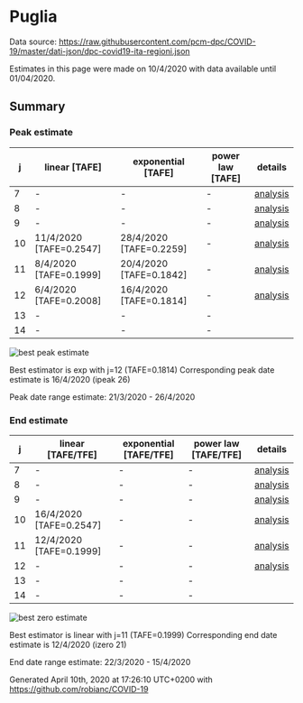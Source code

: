 # Puglia


Data source: https://raw.githubusercontent.com/pcm-dpc/COVID-19/master/dati-json/dpc-covid19-ita-regioni.json

Estimates in this page were made on 10/4/2020 with data available until 01/04/2020.


## Summary 

### Peak estimate 
|j|linear [TAFE]|exponential [TAFE]|power law [TAFE]|details|
|---|----|-----------|---------|-------|
|7|-|-|-|[analysis](COVID-19_puglia_j7_2020-04-01.md)|
|8|-|-|-|[analysis](COVID-19_puglia_j8_2020-04-01.md)|
|9|-|-|-|[analysis](COVID-19_puglia_j9_2020-04-01.md)|
|10|11/4/2020 [TAFE=0.2547]|28/4/2020 [TAFE=0.2259]|-|[analysis](COVID-19_puglia_j10_2020-04-01.md)|
|11|8/4/2020 [TAFE=0.1999]|20/4/2020 [TAFE=0.1842]|-|[analysis](COVID-19_puglia_j11_2020-04-01.md)|
|12|6/4/2020 [TAFE=0.2008]|16/4/2020 [TAFE=0.1814]|-|[analysis](COVID-19_puglia_j12_2020-04-01.md)|
|13|-|-|-||
|14|-|-|-||

![best peak estimate](COVID-19_puglia_j12_2020-04-01.png)

Best estimator is exp with j=12 (TAFE=0.1814)
Corresponding peak date estimate is 16/4/2020 (ipeak 26)


Peak date range estimate: 21/3/2020 - 26/4/2020

### End estimate 
|j|linear [TAFE/TFE]|exponential [TAFE/TFE]|power law [TAFE/TFE]|details|
|---|----|-----------|---------|-------|
|7|-|-|-|[analysis](COVID-19_puglia_j7_2020-04-01.md)|
|8|-|-|-|[analysis](COVID-19_puglia_j8_2020-04-01.md)|
|9|-|-|-|[analysis](COVID-19_puglia_j9_2020-04-01.md)|
|10|16/4/2020 [TAFE=0.2547]|-|-|[analysis](COVID-19_puglia_j10_2020-04-01.md)|
|11|12/4/2020 [TAFE=0.1999]|-|-|[analysis](COVID-19_puglia_j11_2020-04-01.md)|
|12|-|-|-|[analysis](COVID-19_puglia_j12_2020-04-01.md)|
|13|-|-|-||
|14|-|-|-||

![best zero estimate](COVID-19_puglia_j11_2020-04-01.png)

Best estimator is linear with j=11 (TAFE=0.1999)
Corresponding end date estimate is 12/4/2020 (izero 21)


End date range estimate: 22/3/2020 - 15/4/2020

Generated April 10th, 2020 at 17:26:10 UTC+0200 with https://github.com/robianc/COVID-19

